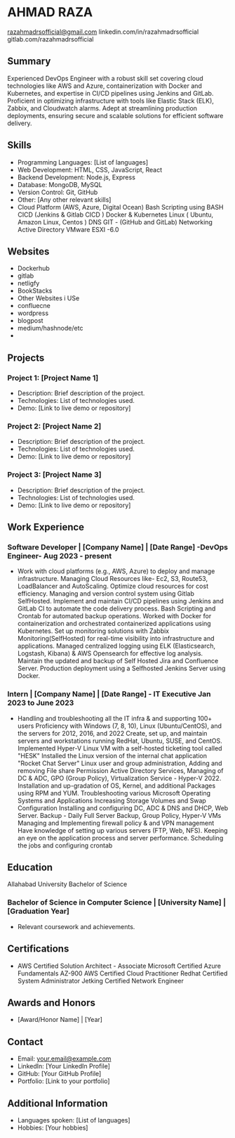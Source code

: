 # AHMAD RAZA

razahmadrsofficial@gmail.com
linkedin.com/in/razahmadrsofficial
gitlab.com/razahmadrsofficial

## Summary
Experienced DevOps Engineer with a robust skill set covering cloud technologies like AWS and Azure,
containerization with Docker and Kubernetes, and expertise in CI/CD pipelines using Jenkins and GitLab.
Proficient in optimizing infrastructure with tools like Elastic Stack (ELK), Zabbix, and Cloudwatch alarms.
Adept at streamlining production deployments, ensuring secure and scalable solutions for efficient
software delivery.


## Skills
- Programming Languages: [List of languages]
- Web Development: HTML, CSS, JavaScript, React
- Backend Development: Node.js, Express
- Database: MongoDB, MySQL
- Version Control: Git, GitHub
- Other: [Any other relevant skills]
- Cloud Platform (AWS, Azure, Digital Ocean)
Bash Scripting using BASH
CICD (Jenkins & Gitlab CICD )
Docker & Kubernetes
Linux ( Ubuntu, Amazon Linux, Centos )
DNS
GIT - (GitHub and GitLab)
Networking
Active Directory
VMware ESXI -6.0

## Websites
 - Dockerhub
 - gitlab
 - netligfy
 - BookStacks
 - Other Websites i USe
 - confluecne
 - wordpress
 - blogpost
 - medium/hashnode/etc
 - 




## Projects

### Project 1: [Project Name 1]
- Description: Brief description of the project.
- Technologies: List of technologies used.
- Demo: [Link to live demo or repository]

### Project 2: [Project Name 2]
- Description: Brief description of the project.
- Technologies: List of technologies used.
- Demo: [Link to live demo or repository]

### Project 3: [Project Name 3]
- Description: Brief description of the project.
- Technologies: List of technologies used.
- Demo: [Link to live demo or repository]

## Work Experience

### Software Developer | [Company Name] | [Date Range] -DevOps Engineer- Aug 2023 - present
- Work with cloud platforms (e.g., AWS, Azure) to deploy and manage infrastructure.
Managing Cloud Resources like- Ec2, S3, Route53, LoadBalancer and AutoScaling.
Optimize cloud resources for cost efficiency.
Managing and version control system using Gitlab SelfHosted.
Implement and maintain CI/CD pipelines using Jenkins and GitLab CI to automate the code
delivery process.
Bash Scripting and Crontab for automated backup operations.
Worked with Docker for containerization and orchestrated containerized applications using
Kubernetes.
Set up monitoring solutions with Zabbix Monitoring(SelfHosted) for real-time visibility into
infrastructure and applications.
Managed centralized logging using ELK (Elasticsearch, Logstash, Kibana) & AWS Opensearch for
effective log analysis.
Maintain the updated and backup of Self Hosted Jira and Confluence Server.
Production deployment using a Selfhosted Jenkins Server using Docker.

### Intern | [Company Name] | [Date Range] - IT Executive Jan 2023 to June 2023
- Handling and troubleshooting all the IT infra & and supporting 100+ users
Proficiency with Windows (7, 8, 10), Linux (Ubuntu/CentOS), and the servers for 2012, 2016, and
2022
Create, set up, and maintain servers and workstations running RedHat, Ubuntu, SUSE, and CentOS.
Implemented Hyper-V Linux VM with a self-hosted ticketing tool called "HESK"
Installed the Linux version of the internal chat application "Rocket Chat Server"
Linux user and group administration, Adding and removing File share Permission
Active Directory Services, Managing of DC & ADC, GPO (Group Policy),
Virtualization Service - Hyper-V 2022.
Installation and up-gradation of OS, Kernel, and additional Packages using RPM and YUM.
Troubleshooting various Microsoft Operating Systems and Applications
Increasing Storage Volumes and Swap Configuration
Installing and configuring DC, ADC & DNS and DHCP, Web Server.
Backup - Daily Full Server Backup, Group Policy, Hyper-V VMs
Managing and Implementing firewall policy & and VPN management
Have knowledge of setting up various servers (FTP, Web, NFS).
Keeping an eye on the application process and server performance.
Scheduling the jobs and configuring crontab


## Education
Allahabad University
Bachelor of Science

### Bachelor of Science in Computer Science | [University Name] | [Graduation Year]
- Relevant coursework and achievements.

## Certifications
- AWS Certified Solution Architect - Associate
Microsoft Certified Azure Fundamentals AZ-900
AWS Certified Cloud Practitioner
Redhat Certified System Administrator
Jetking Certified Network Engineer

## Awards and Honors
- [Award/Honor Name] | [Year]

## Contact
- Email: your.email@example.com
- LinkedIn: [Your LinkedIn Profile]
- GitHub: [Your GitHub Profile]
- Portfolio: [Link to your portfolio]

## Additional Information
- Languages spoken: [List of languages]
- Hobbies: [Your hobbies]
